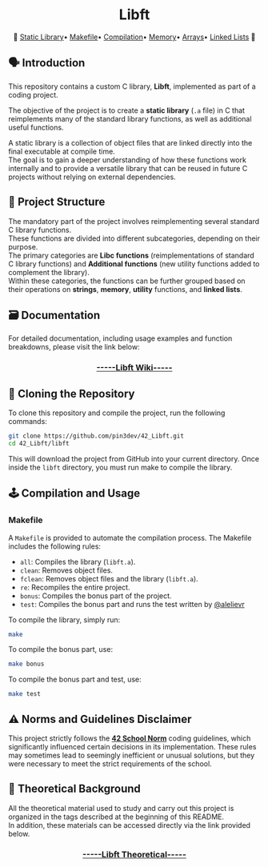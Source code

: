 <h1 align="center">Libft</h1>
<p align="center"> 📖
<a href="https://github.com/pin3dev/42_Cursus/tree/main/library/#00-Libft">Static Library</a>• 
<a href="https://github.com/pin3dev/42_Cursus/tree/main/library/#00-Libft">Makefile</a>• 
<a href="https://github.com/pin3dev/42_Cursus/tree/main/library/#00-Libft">Compilation</a>• 
<a href="https://github.com/pin3dev/42_Cursus/tree/main/library/#00-Libft">Memory</a>• 
<a href="https://github.com/pin3dev/42_Cursus/tree/main/library/#00-Libft">Arrays</a>• 
<a href="https://github.com/pin3dev/42_Cursus/tree/main/library/#00-Libft">Linked Lists</a>
📖 </p>

## 🗣️ Introduction

This repository contains a custom C library, **Libft**, implemented as part of a coding project.  

The objective of the project is to create a **static library** (`.a` file) in C that reimplements many of the standard library functions, as well as additional useful functions.  

A static library is a collection of object files that are linked directly into the final executable at compile time.  
The goal is to gain a deeper understanding of how these functions work internally and to provide a versatile library that can be reused in future C projects without relying on external dependencies.  

## 🧬 Project Structure

The mandatory part of the project involves reimplementing several standard C library functions.  
These functions are divided into different subcategories, depending on their purpose.  
The primary categories are **Libc functions** (reimplementations of standard C library functions) and **Additional functions** (new utility functions added to complement the library).  
Within these categories, the functions can be further grouped based on their operations on **strings**, **memory**, **utility** functions, and **linked lists**.

## 🗃️ Documentation

For detailed documentation, including usage examples and function breakdowns, please visit the link below:
<h3 align="center"><a href="https://github.com/pin3dev/42_Libft/wiki">-----Libft Wiki-----</a></h3>

## 🫥 Cloning the Repository

To clone this repository and compile the project, run the following commands:

```bash
git clone https://github.com/pin3dev/42_Libft.git
cd 42_Libft/libft
```
This will download the project from GitHub into your current directory. Once inside the `libft` directory, you must run make to compile the library.  

## 🕹️ Compilation and Usage

### Makefile

A `Makefile` is provided to automate the compilation process. The Makefile includes the following rules:

- `all`: Compiles the library (`libft.a`).
- `clean`: Removes object files.
- `fclean`: Removes object files and the library (`libft.a`).
- `re`: Recompiles the entire project.
- `bonus`: Compiles the bonus part of the project.
- `test`: Compiles the bonus part and runs the test written by [@alelievr](https://github.com/alelievr/libft-unit-test)

To compile the library, simply run:
```bash
make
```

To compile the bonus part, use:
```bash
make bonus
```

To compile the bonus part and test, use:
```bash
make test
```

## ⚠️ Norms and Guidelines Disclaimer

This project strictly follows the [**42 School Norm**](https://github.com/pin3dev/42_Cursus/blob/b9cd0fe844ddb441d0b3efb98abcee92aee49535/assets/General/norme.en.pdf) coding guidelines, which significantly influenced certain decisions in its implementation. These rules may sometimes lead to seemingly inefficient or unusual solutions, but they were necessary to meet the strict requirements of the school. 

## 📖 Theoretical Background

All the theoretical material used to study and carry out this project is organized in the tags described at the beginning of this README.  
In addition, these materials can be accessed directly via the link provided below.
<h3 align="center"><a href="https://github.com/pin3dev/42_Cursus/tree/main/library/#00-Libft">-----Libft Theoretical-----</a></h3>

